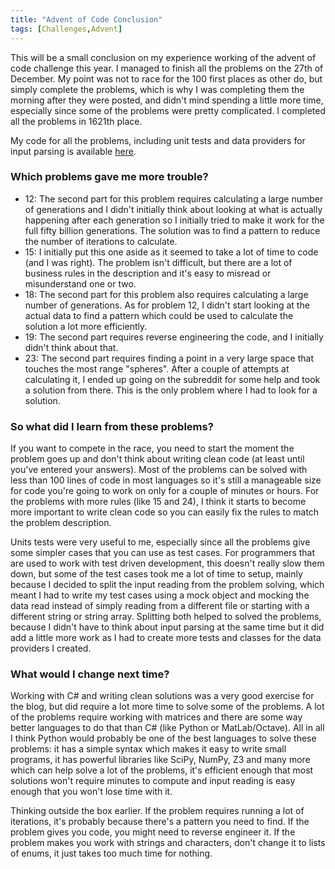 ```yaml
---
title: "Advent of Code Conclusion"
tags: [Challenges,Advent]
---
```

This will be a small conclusion on my experience working of the advent of code challenge this year. I managed to finish all the problems on the 27th of December. My point was not to race for the 100 first places as other do, but simply complete the problems, which is why I was completing them the morning after they were posted, and didn't mind spending a little more time, especially since some of the problems were pretty complicated. I completed all the problems in 1621th place.

<!-- truncate -->

My code for all the problems, including unit tests and data providers for input parsing is available [here](https://github.com/lavoiecsh/lavoiecsh.github.io/tree/master/code/advent2018).

### Which problems gave me more trouble?
- 12: The second part for this problem requires calculating a large number of generations and I didn't initially think about looking at what is actually happening after each generation so I initially tried to make it work for the full fifty billion generations. The solution was to find a pattern to reduce the number of iterations to calculate.
- 15: I initially put this one aside as it seemed to take a lot of time to code (and I was right). The problem isn't difficult, but there are a lot of business rules in the description and it's easy to misread or misunderstand one or two.
- 18: The second part for this problem also requires calculating a large number of generations. As for problem 12, I didn't start looking at the actual data to find a pattern which could be used to calculate the solution a lot more efficiently.
- 19: The second part requires reverse engineering the code, and I initially didn't think about that.
- 23: The second part requires finding a point in a very large space that touches the most range "spheres". After a couple of attempts at calculating it, I ended up going on the subreddit for some help and took a solution from there. This is the only problem where I had to look for a solution.

### So what did I learn from these problems? 
If you want to compete in the race, you need to start the moment the problem goes up and don't think about writing clean code (at least until you've entered your answers). Most of the problems can be solved with less than 100 lines of code in most languages so it's still a manageable size for code you're going to work on only for a couple of minutes or hours. For the problems with more rules (like 15 and 24), I think it starts to become more important to write clean code so you can easily fix the rules to match the problem description.

Units tests were very useful to me, especially since all the problems give some simpler cases that you can use as test cases. For programmers that are used to work with test driven development, this doesn't really slow them down, but some of the test cases took me a lot of time to setup, mainly because I decided to split the input reading from the problem solving, which meant I had to write my test cases using a mock object and mocking the data read instead of simply reading from a different file or starting with a different string or string array. Splitting both helped to solved the problems, because I didn't have to think about input parsing at the same time but it did add a little more work as I had to create more tests and classes for the data providers I created.

### What would I change next time?
Working with C# and writing clean solutions was a very good exercise for the blog, but did require a lot more time to solve some of the problems. A lot of the problems require working with matrices and there are some way better languages to do that than C# (like Python or MatLab/Octave). All in all I think Python would probably be one of the best languages to solve these problems: it has a simple syntax which makes it easy to write small programs, it has powerful libraries like SciPy, NumPy, Z3 and many more which can help solve a lot of the problems, it's efficient enough that most solutions won't require minutes to compute and input reading is easy enough that you won't lose time with it.

Thinking outside the box earlier. If the problem requires running a lot of iterations, it's probably because there's a pattern you need to find. If the problem gives you code, you might need to reverse engineer it. If the problem makes you work with strings and characters, don't change it to lists of enums, it just takes too much time for nothing.
